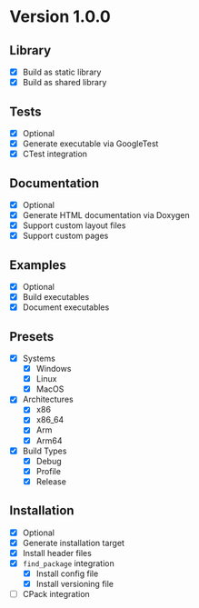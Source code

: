 # Version 1.0.0

## Library
- [X] Build as static library
- [X] Build as shared library

## Tests
- [X] Optional
- [X] Generate executable via GoogleTest
- [X] CTest integration

## Documentation
- [X] Optional
- [X] Generate HTML documentation via Doxygen
- [X] Support custom layout files
- [X] Support custom pages

## Examples
- [X] Optional
- [X] Build executables
- [X] Document executables 

## Presets
- [X] Systems
  - [X] Windows
  - [X] Linux
  - [X] MacOS
- [X] Architectures
  - [X] x86
  - [X] x86_64
  - [X] Arm
  - [X] Arm64
- [X] Build Types
  - [X] Debug
  - [X] Profile
  - [X] Release

## Installation
- [X] Optional
- [X] Generate installation target
- [X] Install header files
- [X] `find_package` integration
  - [X] Install config file
  - [X] Install versioning file
- [ ] CPack integration
